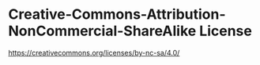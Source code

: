 # Creative-Commons-Attribution-NonCommercial-ShareAlike License

https://creativecommons.org/licenses/by-nc-sa/4.0/

